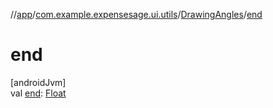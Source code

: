 //[app](../../../index.md)/[com.example.expensesage.ui.utils](../index.md)/[DrawingAngles](index.md)/[end](end.md)

# end

[androidJvm]\
val [end](end.md): [Float](https://kotlinlang.org/api/latest/jvm/stdlib/kotlin/-float/index.html)
